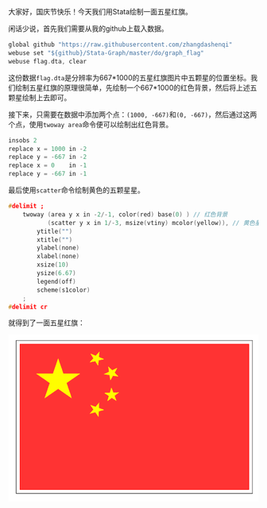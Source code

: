 大家好，国庆节快乐！今天我们用Stata绘制一面五星红旗。

闲话少说，首先我们需要从我的github上载入数据。
```c
global github "https://raw.githubusercontent.com/zhangdashenqi"
webuse set "${github}/Stata-Graph/master/do/graph_flag"
webuse flag.dta, clear
```

这份数据`flag.dta`是分辨率为667\*1000的五星红旗图片中五颗星的位置坐标。我们绘制五星红旗的原理很简单，先绘制一个667\*1000的红色背景，然后将上述五颗星绘制上去即可。

接下来，只需要在数据中添加两个点：`(1000, -667)`和`(0, -667)`，然后通过这两个点，使用`twoway area`命令便可以绘制出红色背景。

```c
insobs 2
replace x = 1000 in -2
replace y = -667 in -2
replace x = 0    in -1
replace y = -667 in -1
```

最后使用`scatter`命令绘制黄色的五颗星星。

```c
#delimit ;
	twoway (area y x in -2/-1, color(red) base(0) ) // 红色背景
		   (scatter y x in 1/-3, msize(vtiny) mcolor(yellow)), // 黄色星星
		ytitle("")
		xtitle("")
		ylabel(none)
		xlabel(none)
		xsize(10)
		ysize(6.67)
		legend(off)
		scheme(s1color)
	;
#delimit cr
```

就得到了一面五星红旗：

![图1](img/1.png)